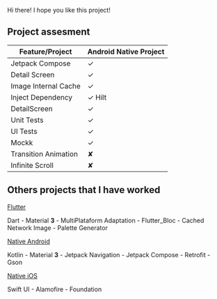 <!DOCTYPE html>
<html lang="en">
<head>
  <meta charset="UTF-8">
  <meta name="viewport" content="width=device-width, initial-scale=1.0">
</head>
<body>

Hi there! I hope you like this project!

## Project assesment

| Feature/Project         | Android Native Project
|-------------------------|-----------------------|
| Jetpack Compose         | ✓                     |
| Detail Screen           | ✓                     |
| Image Internal Cache    | ✓                     |
| Inject Dependency       | ✓ Hilt                |
| DetailScreen            | ✓                     |
| Unit Tests              | ✓                     |
| UI Tests                | ✓                     |
| Mockk                   | ✓                     |
| Transition Animation    | ✘                     |
| Infinite Scroll         | ✘                     |


## Others projects that I have worked

[Flutter](https://github.com/CaioHAndradeLima/mobile_portfolio/tree/main/portfolio_flutter)<p>
Dart - Material <b>3</b> - MultiPlataform Adaptation - Flutter_Bloc - Cached Network Image - Palette Generator

[Native Android](https://github.com/CaioHAndradeLima/mobile_portfolio/tree/main/AndroidPortfolio)<p>
Kotlin - Material <b>3</b> - Jetpack Navigation - Jetpack Compose - Retrofit - Gson

[Native iOS](https://github.com/CaioHAndradeLima/mobile_portfolio/tree/main/iosMovie)<p>
Swift UI - Alamofire - Foundation

</body>
</html>
